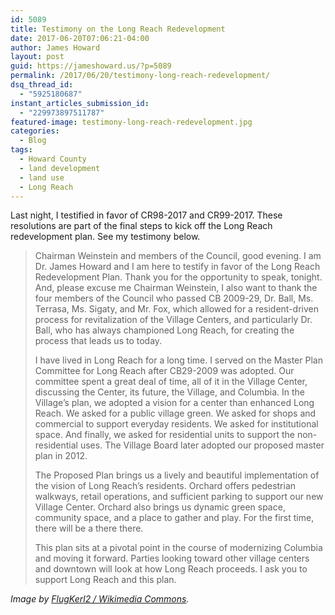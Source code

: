 ```yaml
---
id: 5089
title: Testimony on the Long Reach Redevelopment
date: 2017-06-20T07:06:21-04:00
author: James Howard
layout: post
guid: https://jameshoward.us/?p=5089
permalink: /2017/06/20/testimony-long-reach-redevelopment/
dsq_thread_id:
  - "5925180687"
instant_articles_submission_id:
  - "229973897511787"
featured-image: testimony-long-reach-redevelopment.jpg
categories:
  - Blog
tags:
  - Howard County
  - land development
  - land use
  - Long Reach
---
```

Last night, I testified in favor of CR98-2017 and CR99-2017.  These
resolutions are part of the final steps to kick off the Long Reach
redevelopment plan.  See my testimony below.

> Chairman Weinstein and members of the Council, good evening.  I
am Dr. James Howard and I am here to testify in favor of the Long
Reach Redevelopment Plan. Thank you for the opportunity to speak,
tonight.  And, please excuse me Chairman Weinstein, I also want to
thank the four members of the Council who passed CB 2009-29, Dr.
Ball, Ms. Terrasa, Ms. Sigaty, and Mr. Fox, which allowed for a
resident-driven process for revitalization of the Village Centers,
and particularly Dr. Ball, who has always championed Long Reach,
for creating the process that leads us to today.
>
> I have lived in Long Reach for a long time.  I served on the
Master Plan Committee for Long Reach after CB29-2009 was adopted.
Our committee spent a great deal of time, all of it in the Village
Center, discussing the Center, its future, the Village, and Columbia.
In the Village’s plan, we adopted a vision for a center than enhanced
Long Reach.  We asked for a public village green.  We asked for
shops and commercial to support everyday residents.  We asked for
institutional space.  And finally, we asked for residential units
to support the non-residential uses.  The Village Board later adopted
our proposed master plan in 2012.
>
> The Proposed Plan brings us a lively and beautiful implementation
of the vision of Long Reach’s residents.  Orchard offers pedestrian
walkways, retail operations, and sufficient parking to support our
new Village Center.  Orchard also brings us dynamic green space,
community space, and a place to gather and play.  For the first
time, there will be a there there.
>
> This plan sits at a pivotal point in the course of modernizing
Columbia and moving it forward.  Parties looking toward other village
centers and downtown will look at how Long Reach proceeds.  I ask
you to support Long Reach and this plan.

_Image by [FlugKerl2 / Wikimedia
Commons](https://commons.wikimedia.org/wiki/File:Long_Reach_Village_-_Phelps_Luck.JPG)._
